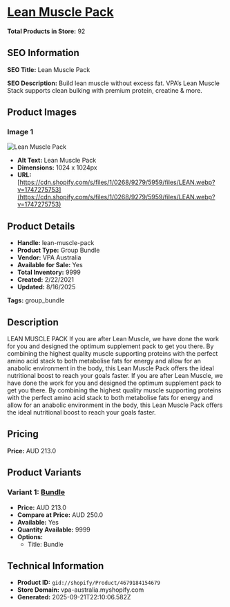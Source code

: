 # [Lean Muscle Pack](https://vpa-australia.myshopify.com/products/lean-muscle-pack)

**Total Products in Store:** 92

## SEO Information

**SEO Title:** Lean Muscle Pack

**SEO Description:** Build lean muscle without excess fat. VPA’s Lean Muscle Stack supports clean bulking with premium protein, creatine & more.

## Product Images

### Image 1
![Lean Muscle Pack](https://cdn.shopify.com/s/files/1/0268/9279/5959/files/LEAN.webp?v=1747275753)

- **Alt Text:** Lean Muscle Pack
- **Dimensions:** 1024 x 1024px
- **URL:** [https://cdn.shopify.com/s/files/1/0268/9279/5959/files/LEAN.webp?v=1747275753](https://cdn.shopify.com/s/files/1/0268/9279/5959/files/LEAN.webp?v=1747275753)

## Product Details

- **Handle:** lean-muscle-pack
- **Product Type:** Group Bundle
- **Vendor:** VPA Australia
- **Available for Sale:** Yes
- **Total Inventory:** 9999
- **Created:** 2/22/2021
- **Updated:** 8/16/2025

**Tags:** group_bundle

## Description

LEAN MUSCLE PACK If you are after Lean Muscle, we have done the work for you and designed the optimum supplement pack to get you there. By combining the highest quality muscle supporting proteins with the perfect amino acid stack to both metabolise fats for energy and allow for an anabolic environment in the body, this Lean Muscle Pack offers the ideal nutritional boost to reach your goals faster. If you are after Lean Muscle, we have done the work for you and designed the optimum supplement pack to get you there. By combining the highest quality muscle supporting proteins with the perfect amino acid stack to both metabolise fats for energy and allow for an anabolic environment in the body, this Lean Muscle Pack offers the ideal nutritional boost to reach your goals faster.

## Pricing

**Price:** AUD 213.0

## Product Variants

### Variant 1: [Bundle](https://vpa-australia.myshopify.com/products/lean-muscle-pack)

- **Price:** AUD 213.0
- **Compare at Price:** AUD 250.0
- **Available:** Yes
- **Quantity Available:** 9999
- **Options:**
  - Title: Bundle

## Technical Information

- **Product ID:** `gid://shopify/Product/4679184154679`
- **Store Domain:** vpa-australia.myshopify.com
- **Generated:** 2025-09-21T22:10:06.582Z

